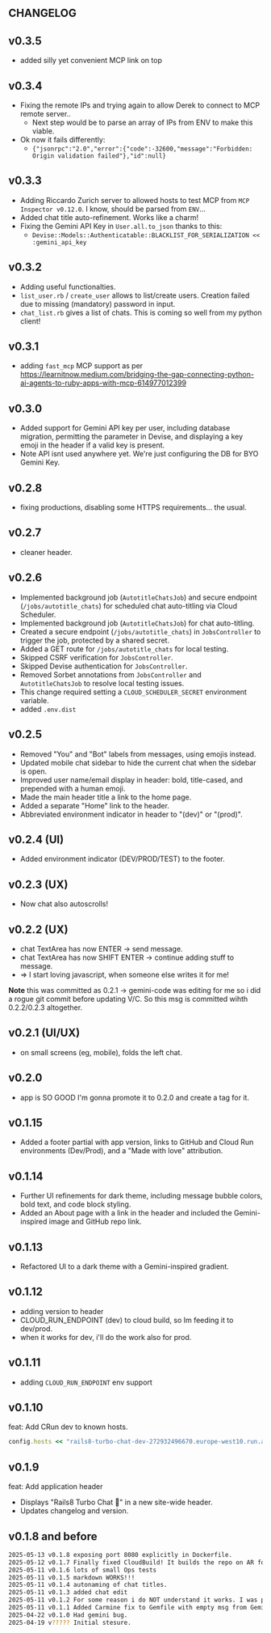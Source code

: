 ## CHANGELOG

## v0.3.5

* added silly yet convenient MCP link on top

## v0.3.4

* Fixing the remote IPs and trying again to allow Derek to connect to MCP remote server..
    * Next step would be to parse an array of IPs from ENV to make this viable.
* Ok now it fails differently:
    *  `{"jsonrpc":"2.0","error":{"code":-32600,"message":"Forbidden: Origin validation failed"},"id":null}`

## v0.3.3

* Adding Riccardo Zurich server to allowed hosts to test MCP from `MCP Inspector v0.12.0`. I know, should be parsed from `ENV`...
* Added chat title auto-refinement. Works like a charm!
* Fixing the Gemini API Key in `User.all.to_json` thanks to this:
    * `Devise::Models::Authenticatable::BLACKLIST_FOR_SERIALIZATION << :gemini_api_key`

## v0.3.2

* Adding useful functionalties.
* `list_user.rb` / `create_user` allows to list/create users. Creation failed due to missing (mandatory) password in input.
* `chat_list.rb` gives a list of chats. This is coming so well from my python client!

## v0.3.1

* adding `fast_mcp` MCP support as per https://learnitnow.medium.com/bridging-the-gap-connecting-python-ai-agents-to-ruby-apps-with-mcp-614977012399

## v0.3.0

*   Added support for Gemini API key per user, including database migration, permitting the parameter in Devise, and displaying a key emoji in the header if a valid key is present.
*   Note API isnt used anywhere yet. We're just configuring the DB for BYO Gemini Key.

## v0.2.8

*   fixing productions, disabling some HTTPS requirements... the usual.

## v0.2.7

*   cleaner header.

## v0.2.6

*   Implemented background job (`AutotitleChatsJob`) and secure endpoint (`/jobs/autotitle_chats`) for scheduled chat auto-titling via Cloud Scheduler.
*   Implemented background job (`AutotitleChatsJob`) for chat auto-titling.
*   Created a secure endpoint (`/jobs/autotitle_chats`) in `JobsController` to trigger the job, protected by a shared secret.
*   Added a GET route for `/jobs/autotitle_chats` for local testing.
*   Skipped CSRF verification for `JobsController`.
*   Skipped Devise authentication for `JobsController`.
*   Removed Sorbet annotations from `JobsController` and `AutotitleChatsJob` to resolve local testing issues.
*   This change required setting a `CLOUD_SCHEDULER_SECRET` environment variable.
* added `.env.dist`

## v0.2.5

*   Removed "You" and "Bot" labels from messages, using emojis instead.
*   Updated mobile chat sidebar to hide the current chat when the sidebar is open.
*   Improved user name/email display in header: bold, title-cased, and prepended with a human emoji.
*   Made the main header title a link to the home page.
*   Added a separate "Home" link to the header.
*   Abbreviated environment indicator in header to "(dev)" or "(prod)".

## v0.2.4 (UI)

* Added environment indicator (DEV/PROD/TEST) to the footer.

## v0.2.3 (UX)

* Now chat also autoscrolls!

## v0.2.2 (UX)

* chat TextArea has now ENTER -> send message.
* chat TextArea has now SHIFT ENTER -> continue adding stuff to message.
* => I start loving javascript, when someone else writes it for me!

**Note** this was committed as 0.2.1 -> gemini-code was editing for me so i did a rogue git commit before updating V/C. So this msg is committed wihth 0.2.2/0.2.3 altogether.

## v0.2.1  (UI/UX)

* on small screens (eg, mobile), folds the left chat.

## v0.2.0

* app is SO GOOD I'm gonna promote it to 0.2.0 and create a tag for it.

## v0.1.15

* Added a footer partial with app version, links to GitHub and Cloud Run environments (Dev/Prod), and a "Made with love" attribution.

## v0.1.14

* Further UI refinements for dark theme, including message bubble colors, bold text, and code block styling.
* Added an About page with a link in the header and included the Gemini-inspired image and GitHub repo link.

## v0.1.13

* Refactored UI to a dark theme with a Gemini-inspired gradient.

##  v0.1.12

* adding version to header
* CLOUD_RUN_ENDPOINT (dev) to cloud build, so Im feeding it to dev/prod.
* when it works for dev, i'll do the work also for prod.

##  v0.1.11

* adding `CLOUD_RUN_ENDPOINT` env support

## v0.1.10

feat: Add CRun dev to known hosts.

```ruby
config.hosts << "rails8-turbo-chat-dev-272932496670.europe-west10.run.app"
```


## v0.1.9

feat: Add application header

- Displays "Rails8 Turbo Chat 💬" in a new site-wide header.
- Updates changelog and version.

## v0.1.8 and before

```bash
2025-05-13 v0.1.8 exposing port 8080 explicitly in Dockerfile.
2025-05-12 v0.1.7 Finally fixed CloudBuild! It builds the repo on AR for now. No pushing on CRun yet.
2025-05-11 v0.1.6 lots of small Ops tests
2025-05-11 v0.1.5 markdown WORKS!!!
2025-05-11 v0.1.4 autonaming of chat titles.
2025-05-11 v0.1.3 added chat edit
2025-05-11 v0.1.2 For some reason i do NOT understand it works. I was playing with https://rubyllm.com/guides/rails > Persisting Instructions and I created a chat record with instructions. After this, also Chat object started working. Weird.
2025-05-11 v0.1.1 Added Carmine fix to Gemfile with empty msg from Gemini.
2025-04-22 v0.1.0 Had gemini bug.
2025-04-19 v????? Initial stesure.
```
